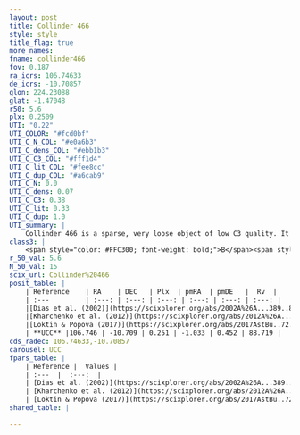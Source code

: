 ```yaml
---
layout: post
title: Collinder 466
style: style
title_flag: true
more_names: 
fname: collinder466
fov: 0.187
ra_icrs: 106.74633
de_icrs: -10.70857
glon: 224.23088
glat: -1.47048
r50: 5.6
plx: 0.2509
UTI: "0.22"
UTI_COLOR: "#fcd0bf"
UTI_C_N_COL: "#e0a6b3"
UTI_C_dens_COL: "#ebb1b3"
UTI_C_C3_COL: "#fff1d4"
UTI_C_lit_COL: "#fee8cc"
UTI_C_dup_COL: "#a6cab9"
UTI_C_N: 0.0
UTI_C_dens: 0.07
UTI_C_C3: 0.38
UTI_C_lit: 0.33
UTI_C_dup: 1.0
UTI_summary: |
    Collinder 466 is a sparse, very loose object of low C3 quality. It is poorly studied in the literature, with no articles listed in the last 8 years.<br><br><span style="color: #99180f; font-weight: bold;">Warning: </span>contains less than 25 stars with <i>P>0.5</i> estimated.
class3: |
    <span style="color: #FFC300; font-weight: bold;">B</span><span style="color: red; font-weight: bold;">C</span>
r_50_val: 5.6
N_50_val: 15
scix_url: Collinder%20466
posit_table: |
    | Reference    | RA    | DEC   | Plx  | pmRA  | pmDE   |  Rv  |
    | :---         | :---: | :---: | :---: | :---: | :---: | :---: |
    |[Dias et al. (2002)](https://scixplorer.org/abs/2002A%26A...389..871D) | 106.733 | -10.715 | -- | -0.1 | 0.82 | -- |
    |[Kharchenko et al. (2012)](https://scixplorer.org/abs/2012A%26A...543A.156K) | 106.734 | -10.72 | -- | 0.64 | 1.23 | -- |
    |[Loktin & Popova (2017)](https://scixplorer.org/abs/2017AstBu..72..257L) | 106.74 | -10.73 | -- | -0.717 | 0.011 | -- |
    | **UCC** |106.746 | -10.709 | 0.251 | -1.033 | 0.452 | 88.719 | 
cds_radec: 106.74633,-10.70857
carousel: UCC
fpars_table: |
    | Reference |  Values |
    | :---  |  :---:  |
    | [Dias et al. (2002)](https://scixplorer.org/abs/2002A%26A...389..871D) | `E(B-V)=0.46, Dist=2123.0, Age=8.8` |
    | [Kharchenko et al. (2012)](https://scixplorer.org/abs/2012A%26A...543A.156K) | `e_bv=0.062, distance=1037, log_age=8.405` |
    | [Loktin & Popova (2017)](https://scixplorer.org/abs/2017AstBu..72..257L) | `E(B-V)=0.305, Dmod=12.148, logt=8.93` |
shared_table: |
    
---
```

